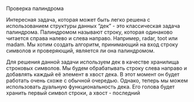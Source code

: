 Проверка палиндрома

Интересная задача, которая может быть легко решена с использованием структуры данных “дек” - это классическая
задача палиндрома. Палиндромом называют строку, которая одинаково читается справа налево и слева направо.
Например, radar, toot или madam. Мы хотим создать алгоритм, принимающий на вход строку символов и проверяющий,
является ли она палиндромом.

Для решения данной задачи используем дек в качестве хранилища строковых символов.
Мы будем обрабатывать строку слева направо и добавлять каждый её элемент в хвост дека.
В этот момент он будет работать очень схоже с обычной очередью. Однако, теперь мы можем
использовать дуальную функциональность дека. Его голова будет хранить первый символ строки,
а хвост - последний